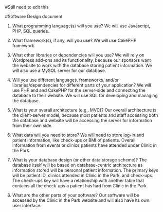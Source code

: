 #Still need to edit this 

 #Software Design document
1.  What programming language(s) will you use? We will use Javascript, PHP, SQL queries.
 
2.  What framework(s), if any, will you use? We will use CakePHP framework. 
 
3.  What other libraries or dependencies will you use? We will rely on Wordpress add-ons and its functionality, because our sponsors want the website to work with the database storing patient information. We will also use a MySQL server for our database.   
 
4.  Will you use different languages, frameworks, and/or libraries/dependencies for different parts of your application? 
    We will use PHP and and CakePHP for the server-side and connecting the database to their website. We will use SQL
    for developing and managing the database. 
 
5.  What is your overall architecture (e.g., MVC)? Our overall architecture is the client-server model, because most patients and staff accessing both the database and website will be accessing the server for information from their own side.
 
6.  What data will you need to store? We will need to store log-in and patient information, like check-ups or BMI of patients.  Overall information from events or clinics patients have attended under Clinic in the Park.  

7.  What is your database design (or other data storage scheme)?  The database itself will be based on database-centric architecture as information stored will be personal patient information.  The primary keys will be patient ID, clinics attended in Clinic in the Park, and check-ups. The check-ups key will have a relationship with another table that contains all the check-ups a patient has had from Clinic in the Park. 
 
8.  What are the other parts of your software? Our software will be accessed by the Clinic in the Park website and will also have its own user interface.
